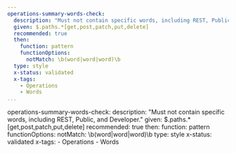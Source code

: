 ```yaml
--- 
operations-summary-words-check:
  description: "Must not contain specific words, including REST, Public, and Developer."
  given: $.paths.*[get,post,patch,put,delete]
  recommended: true
  then:
    function: pattern
    functionOptions:
      notMatch: \b(word|word|word)\b
  type: style
  x-status: validated
  x-tags:
    - Operations
    - Words  
...
```

operations-summary-words-check:
  description: "Must not contain specific words, including REST, Public, and Developer."
  given: $.paths.*[get,post,patch,put,delete]
  recommended: true
  then:
    function: pattern
    functionOptions:
      notMatch: \b(word|word|word)\b
  type: style
  x-status: validated
  x-tags:
    - Operations
    - Words 